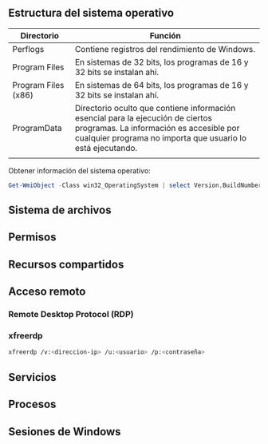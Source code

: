 ## Estructura del sistema operativo
| Directorio          | Función                                                                                                                                                                                   |
| ------------------- | ----------------------------------------------------------------------------------------------------------------------------------------------------------------------------------------- |
| Perflogs            | Contiene registros del rendimiento de Windows.                                                                                                                                            |
| Program Files       | En sistemas de 32 bits, los programas de 16 y 32 bits se instalan ahí.                                                                                                                    |
| Program Files (x86) | En sistemas de 64 bits, los programas de 16 y 32 bits se instalan ahí.                                                                                                                    |
| ProgramData         | Directorio oculto que contiene información esencial para la ejecución de ciertos programas. La información es accesible por cualquier programa no importa que usuario lo está ejecutando. |
|                     |                                                                                                                                                                                           |
Obtener información del sistema operativo:

```powershell
Get-WmiObject -Class win32_OperatingSystem | select Version,BuildNumber
```
## Sistema de archivos
## Permisos
## Recursos compartidos
## Acceso remoto
### Remote Desktop Protocol (RDP)
### xfreerdp
```bash
xfreerdp /v:<direccion-ip> /u:<usuario> /p:<contraseña>
```
## Servicios
## Procesos
## Sesiones de Windows
